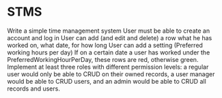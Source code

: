 # STMS
Write a simple time management system
User must be able to create an account and log in
User can add (and edit and delete) a row what he has worked on, what date, for how long
User can add a setting (Preferred working hours per day)
If on a certain date a user has worked under the PreferredWorkingHourPerDay, these rows are red, otherwise green.
Implement at least three roles with different permission levels: a regular user would only be able to CRUD on their owned records, a user manager would be able to CRUD users, and an admin would be able to CRUD all records and users.
